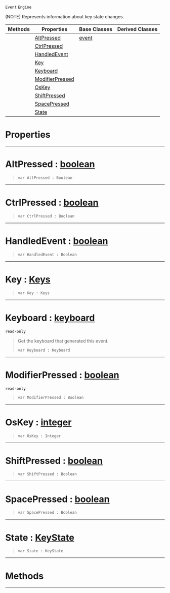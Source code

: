 `Event` `Engine`



(NOTE) Represents information about key state changes.

|Methods|Properties|Base Classes|Derived Classes|
|---|---|---|---|
| |[ AltPressed](https://github.com/ArendDanielek/ZeroDocsTest/blob/master/code_reference/class_reference/keyboardevent.markdown#altpressed-zero-engine-d)|[event](https://github.com/ArendDanielek/ZeroDocsTest/blob/master/code_reference/class_reference/event.markdown)| |
| |[ CtrlPressed](https://github.com/ArendDanielek/ZeroDocsTest/blob/master/code_reference/class_reference/keyboardevent.markdown#ctrlpressed-zero-engine)| | |
| |[ HandledEvent](https://github.com/ArendDanielek/ZeroDocsTest/blob/master/code_reference/class_reference/keyboardevent.markdown#handledevent-zero-engine)| | |
| |[ Key](https://github.com/ArendDanielek/ZeroDocsTest/blob/master/code_reference/class_reference/keyboardevent.markdown#key-zero-engine-document)| | |
| |[ Keyboard](https://github.com/ArendDanielek/ZeroDocsTest/blob/master/code_reference/class_reference/keyboardevent.markdown#keyboard-zero-engine-doc)| | |
| |[ ModifierPressed](https://github.com/ArendDanielek/ZeroDocsTest/blob/master/code_reference/class_reference/keyboardevent.markdown#modifierpressed-zero-eng)| | |
| |[ OsKey](https://github.com/ArendDanielek/ZeroDocsTest/blob/master/code_reference/class_reference/keyboardevent.markdown#oskey-zero-engine-docume)| | |
| |[ ShiftPressed](https://github.com/ArendDanielek/ZeroDocsTest/blob/master/code_reference/class_reference/keyboardevent.markdown#shiftpressed-zero-engine)| | |
| |[ SpacePressed](https://github.com/ArendDanielek/ZeroDocsTest/blob/master/code_reference/class_reference/keyboardevent.markdown#spacepressed-zero-engine)| | |
| |[ State](https://github.com/ArendDanielek/ZeroDocsTest/blob/master/code_reference/class_reference/keyboardevent.markdown#state-zero-engine-docume)| | |


 #  Properties


---  
 #  AltPressed : [boolean](https://github.com/ArendDanielek/ZeroDocsTest/blob/master/code_reference/zilch_base_types/boolean.markdown)

> 
> ``` lang=cpp, name=Zilch
> var AltPressed : Boolean


---  
 #  CtrlPressed : [boolean](https://github.com/ArendDanielek/ZeroDocsTest/blob/master/code_reference/zilch_base_types/boolean.markdown)

> 
> ``` lang=cpp, name=Zilch
> var CtrlPressed : Boolean


---  
 #  HandledEvent : [boolean](https://github.com/ArendDanielek/ZeroDocsTest/blob/master/code_reference/zilch_base_types/boolean.markdown)

> 
> ``` lang=cpp, name=Zilch
> var HandledEvent : Boolean


---  
 #  Key : [Keys](https://github.com/ArendDanielek/ZeroDocsTest/blob/master/code_reference/enum_reference.markdown#keys)

> 
> ``` lang=cpp, name=Zilch
> var Key : Keys


---  
 #  Keyboard : [keyboard](https://github.com/ArendDanielek/ZeroDocsTest/blob/master/code_reference/class_reference/keyboard.markdown)

 `read-only`

> Get the keyboard that generated this event.
> ``` lang=cpp, name=Zilch
> var Keyboard : Keyboard


---  
 #  ModifierPressed : [boolean](https://github.com/ArendDanielek/ZeroDocsTest/blob/master/code_reference/zilch_base_types/boolean.markdown)

 `read-only`

> 
> ``` lang=cpp, name=Zilch
> var ModifierPressed : Boolean


---  
 #  OsKey : [integer](https://github.com/ArendDanielek/ZeroDocsTest/blob/master/code_reference/zilch_base_types/integer.markdown)

> 
> ``` lang=cpp, name=Zilch
> var OsKey : Integer


---  
 #  ShiftPressed : [boolean](https://github.com/ArendDanielek/ZeroDocsTest/blob/master/code_reference/zilch_base_types/boolean.markdown)

> 
> ``` lang=cpp, name=Zilch
> var ShiftPressed : Boolean


---  
 #  SpacePressed : [boolean](https://github.com/ArendDanielek/ZeroDocsTest/blob/master/code_reference/zilch_base_types/boolean.markdown)

> 
> ``` lang=cpp, name=Zilch
> var SpacePressed : Boolean


---  
 #  State : [KeyState](https://github.com/ArendDanielek/ZeroDocsTest/blob/master/code_reference/enum_reference.markdown#keystate)

> 
> ``` lang=cpp, name=Zilch
> var State : KeyState


---  
 #  Methods


---  
 
  
  
  
  
  
  
  

 